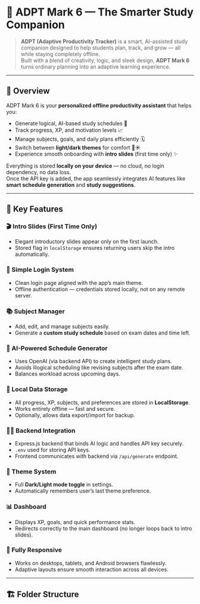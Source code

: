 # 🧠 ADPT Mark 6 — The Smarter Study Companion

> **ADPT (Adaptive Productivity Tracker)** is a smart, AI-assisted study companion designed to help students plan, track, and grow — all while staying completely offline.  
> Built with a blend of creativity, logic, and sleek design, **ADPT Mark 6** turns ordinary planning into an adaptive learning experience.

---

## 🚀 Overview

ADPT Mark 6 is your **personalized offline productivity assistant** that helps you:
- Generate logical, AI-based study schedules 🎯  
- Track progress, XP, and motivation levels 📈  
- Manage subjects, goals, and daily plans efficiently 🗓️  
- Switch between **light/dark themes** for comfort 🌙☀️  
- Experience smooth onboarding with **intro slides** (first time only) ✨  

Everything is stored **locally on your device** — no cloud, no login dependency, no data loss.  
Once the API key is added, the app seamlessly integrates AI features like **smart schedule generation** and **study suggestions**.

---

## 🧩 Key Features

### 🎬 Intro Slides (First Time Only)
- Elegant introductory slides appear only on the first launch.  
- Stored flag in `localStorage` ensures returning users skip the intro automatically.

### 🔐 Simple Login System
- Clean login page aligned with the app’s main theme.  
- Offline authentication — credentials stored locally, not on any remote server.  

### 📚 Subject Manager
- Add, edit, and manage subjects easily.  
- Generate a **custom study schedule** based on exam dates and time left.

### 🧠 AI-Powered Schedule Generator
- Uses OpenAI (via backend API) to create intelligent study plans.  
- Avoids illogical scheduling like revising subjects after the exam date.  
- Balances workload across upcoming days.

### 💾 Local Data Storage
- All progress, XP, subjects, and preferences are stored in **LocalStorage**.  
- Works entirely offline — fast and secure.  
- Optionally, allows data export/import for backup.

### 🧑‍💻 Backend Integration
- Express.js backend that binds AI logic and handles API key securely.  
- `.env` used for storing API keys.  
- Frontend communicates with backend via `/api/generate` endpoint.  

### 🎨 Theme System
- Full **Dark/Light mode toggle** in settings.  
- Automatically remembers user’s last theme preference.

### 📊 Dashboard
- Displays XP, goals, and quick performance stats.  
- Redirects correctly to the main dashboard (no longer loops back to intro slides).

### 📱 Fully Responsive
- Works on desktops, tablets, and Android browsers flawlessly.  
- Adaptive layouts ensure smooth interaction across all devices.

---

## 🏗️ Folder Structure

